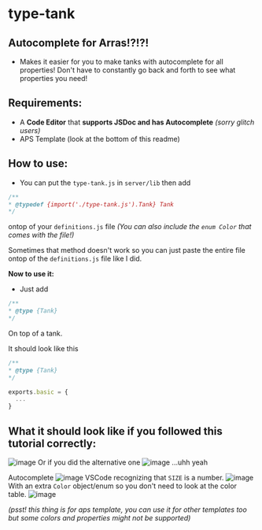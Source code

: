 # type-tank
## Autocomplete for Arras!?!?!
- Makes it easier for you to make tanks with autocomplete for all properties! Don't have to constantly go back and forth to see what properties you need!

## Requirements:
- A **Code Editor** that **supports JSDoc and has Autocomplete** *(sorry glitch users)*
- APS Template (look at the bottom of this readme)

## How to use:
- You can put the `type-tank.js` in `server/lib` then add
```js
/**
* @typedef {import('./type-tank.js').Tank} Tank
*/
```
ontop of your `definitions.js` file
*(You can also include the `enum Color` that comes with the file!)*

Sometimes that method doesn't work so you can just paste the entire file ontop of the `definitions.js` file like I did.

**Now to use it:**
- Just add
```js
/**
* @type {Tank}
*/
```
On top of a tank.

It should look like this
```js
/**
* @type {Tank}
*/

exports.basic = {
  ...
}
```

## What it should look like if you followed this tutorial correctly:

![image](https://github.com/Trioplane/type-tank/assets/87922281/99984ccb-c7cc-4f6f-a200-e0646e6f7ae7)
Or if you did the alternative one
![image](https://github.com/Trioplane/type-tank/assets/87922281/2ab30766-897f-4934-b4ba-41fccf95efe1)
...uhh yeah

Autocomplete
![image](https://github.com/Trioplane/type-tank/assets/87922281/dc841cbd-d002-4e59-ae6b-c5ffb203bc7c)
VSCode recognizing that `SIZE` is a number.
![image](https://github.com/Trioplane/type-tank/assets/87922281/d94921a7-5afe-40ef-b809-5a117c4cb312)
With an extra `Color` object/enum so you don't need to look at the color table.
![image](https://github.com/Trioplane/type-tank/assets/87922281/29e2cd9e-6c00-4e96-88d6-cd0c49cfdb81)

*(psst! this thing is for aps template, you can use it for other templates too but some colors and properties might not be supported)*
